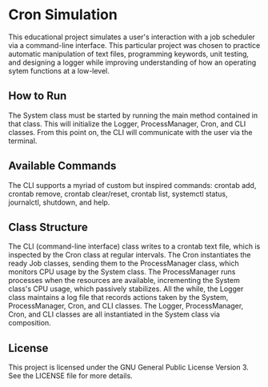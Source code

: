 # Cron Simulation
This educational project simulates a user's interaction with a job scheduler via a command-line interface. This particular project was chosen to practice automatic manipulation of text files, programming keywords, unit testing, and designing a logger while improving understanding of how an operating sytem functions at a low-level.

## How to Run
The System class must be started by running the main method contained in that class. This will initialize the Logger, ProcessManager, Cron, and CLI classes. From this point on, the CLI will communicate with the user via the terminal.

## Available Commands
The CLI supports a myriad of custom but inspired commands: crontab add, crontab remove, crontab clear/reset, crontab list, systemctl status, journalctl, shutdown, and help.

## Class Structure
The CLI (command-line interface) class writes to a crontab text file, which is inspected by the Cron class at regular intervals. The Cron instantiates the ready Job classes, sending them to the ProcessManager class, which monitors CPU usage by the System class. The ProcessManager runs processes when the resources are available, incrementing the System class's CPU usage, which passively stabilizes. All the while, the Logger class maintains a log file that records actions taken by the System, ProcessManager, Cron, and CLI classes. The Logger, ProcessManager, Cron, and CLI classes are all instantiated in the System class via composition.

## License
This project is licensed under the GNU General Public License Version 3. See the LICENSE file for more details.